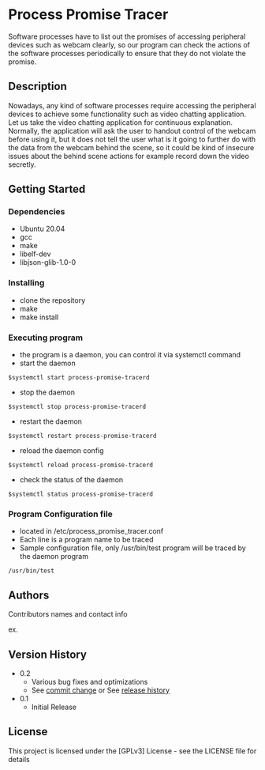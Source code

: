 # Process Promise Tracer

Software processes have to list out the promises of accessing peripheral devices such as webcam clearly, so our program can check the actions of the
software processes periodically to ensure that they do not violate the promise.

## Description

Nowadays, any kind of software processes require accessing the peripheral devices to achieve some functionality such as video chatting application.
Let us take the video chatting application for continuous explanation. Normally, the application will ask the user to handout control of the webcam
before using it, but it does not tell the user what is it going to further do with the data from the webcam behind the scene, so it could be kind of
insecure issues about the behind scene actions for example record down the video secretly.

## Getting Started

### Dependencies

* Ubuntu 20.04
* gcc
* make
* libelf-dev
* libjson-glib-1.0-0

### Installing

* clone the repository
* make
* make install

### Executing program

* the program is a daemon, you can control it via systemctl command
* start the daemon
```
$systemctl start process-promise-tracerd
```
* stop the daemon
```
$systemctl stop process-promise-tracerd
```
* restart the daemon
```
$systemctl restart process-promise-tracerd
```
* reload the daemon config
```
$systemctl reload process-promise-tracerd
```
* check the status of the daemon
```
$systemctl status process-promise-tracerd
```
### Program Configuration file
* located in /etc/process_promise_tracer.conf
* Each line is a program name to be traced
* Sample configuration file, only /usr/bin/test program will be traced by the daemon program
```
/usr/bin/test
```

## Authors

Contributors names and contact info

ex. 

## Version History

* 0.2
    * Various bug fixes and optimizations
    * See [commit change]() or See [release history]()
* 0.1
    * Initial Release

## License

This project is licensed under the [GPLv3] License - see the LICENSE file for details
